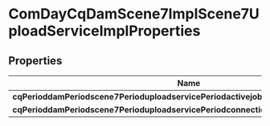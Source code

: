 
# ComDayCqDamScene7ImplScene7UploadServiceImplProperties

## Properties
Name | Type | Description | Notes
------------ | ------------- | ------------- | -------------
**cqPerioddamPeriodscene7PerioduploadservicePeriodactivejobtimeoutPeriodlabel** | [**ConfigNodePropertyInteger**](ConfigNodePropertyInteger.md) |  |  [optional]
**cqPerioddamPeriodscene7PerioduploadservicePeriodconnectionmaxperroutePeriodlabel** | [**ConfigNodePropertyInteger**](ConfigNodePropertyInteger.md) |  |  [optional]



